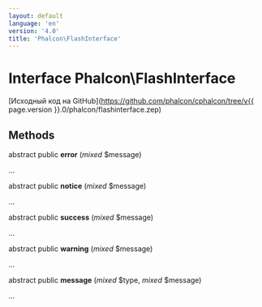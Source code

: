 ```yaml
---
layout: default
language: 'en'
version: '4.0'
title: 'Phalcon\FlashInterface'
---
```


# Interface **Phalcon\FlashInterface**

[Исходный код на GitHub](https://github.com/phalcon/cphalcon/tree/v{{ page.version }}.0/phalcon/flashinterface.zep)

## Methods

abstract public **error** (*mixed* $message)

...

abstract public **notice** (*mixed* $message)

...

abstract public **success** (*mixed* $message)

...

abstract public **warning** (*mixed* $message)

...

abstract public **message** (*mixed* $type, *mixed* $message)

...
